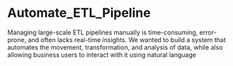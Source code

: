 # Automate_ETL_Pipeline
Managing large-scale ETL pipelines manually is time-consuming, error-prone, and often lacks real-time insights. We wanted to build a system that automates the movement, transformation, and analysis of data, while also allowing business users to interact with it using natural language
